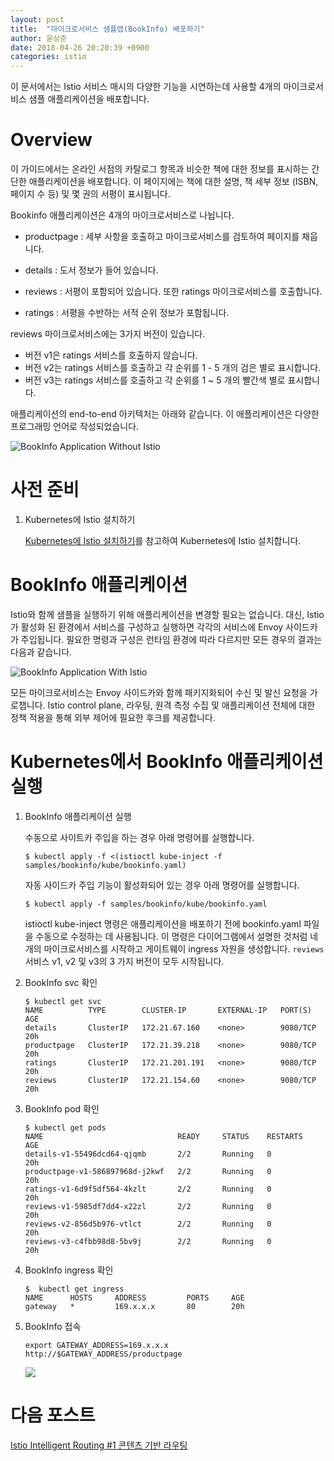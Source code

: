 ```yaml
---
layout: post
title:  "마이크로서비스 샘플앱(BookInfo) 배포하기"
author: 윤상준
date: 2018-04-26 20:20:39 +0900
categories: istio
---
```


이 문서에서는 Istio 서비스 매시의 다양한 기능을 시연하는데 사용할 4개의 마이크로서비스 샘플 애플리케이션을 배포합니다.

# Overview
이 가이드에서는 온라인 서점의 카탈로그 항목과 비슷한 책에 대한 정보를 표시하는 간단한 애플리케이션을 배포합니다. 이 페이지에는 책에 대한 설명, 책 세부 정보 (ISBN, 페이지 수 등) 및 몇 권의 서평이 표시됩니다.<br>

Bookinfo 애플리케이션은 4개의 마이크로서비스로 나뉩니다.<br>

- productpage : 세부 사항을 호출하고 마이크로서비스를 검토하여 페이지를 채웁니다.

- details : 도서 정보가 들어 있습니다.

- reviews : 서평이 포함되어 있습니다. 또한 ratings 마이크로서비스를 호출합니다.

- ratings : 서평을 수반하는 서적 순위 정보가 포함됩니다.

reviews 마이크로서비스에는 3가지 버전이 있습니다.<br>

- 버전 v1은 ratings 서비스를 호출하지 않습니다.
- 버전 v2는 ratings 서비스를 호출하고 각 순위를 1 - 5 개의 검은 별로 표시합니다.
- 버전 v3는 ratings 서비스를 호출하고 각 순위를 1 ~ 5 개의 빨간색 별로 표시합니다.

애플리케이션의 end-to-end 아키텍처는 아래와 같습니다. 이 애플리케이션은 다양한 프로그래밍 언어로 작성되었습니다.<br>

![BookInfo Application Without Istio](/blog/assets/images/bookinfo_noistio.svg)

# 사전 준비

1. Kubernetes에 Istio 설치하기

    [Kubernetes에 Istio 설치하기](/blog/istio/2018/04/26/deploying-istio-on-kubernetes.html)를 참고하여 Kubernetes에 Istio 설치합니다.<br />

# BookInfo 애플리케이션
Istio와 함께 샘플을 실행하기 위해 애플리케이션을 변경할 필요는 없습니다. 대신, Istio가 활성화 된 환경에서 서비스를 구성하고 실행하면 각각의 서비스에 Envoy 사이드카가 주입됩니다. 필요한 명령과 구성은 런타임 환경에 따라 다르지만 모든 경우의 결과는 다음과 같습니다.

![BookInfo Application With Istio](/blog/assets/images/bookinfo_withistio.svg)

모든 마이크로서비스는 Envoy 사이드카와 함께 패키지화되어 수신 및 발신 요청을 가로챕니다. Istio control plane, 라우팅, 원격 측정 수집 및 애플리케이션 전체에 대한 정책 적용을 통해 외부 제어에 필요한 후크를 제공합니다.

# Kubernetes에서 BookInfo 애플리케이션 실행

1. BookInfo 애플리케이션 실행

    수동으로 사이트카 주입을 하는 경우 아래 명령어를 실행합니다.
    ```
    $ kubectl apply -f <(istioctl kube-inject -f samples/bookinfo/kube/bookinfo.yaml)
    ```

    자동 사이드카 주입 기능이 활성화되어 있는 경우 아래 명령어를 실행합니다.
    ```
    $ kubectl apply -f samples/bookinfo/kube/bookinfo.yaml
    ```

    istioctl kube-inject 명령은 애플리케이션을 배포하기 전에 bookinfo.yaml 파일을 수동으로 수정하는 데 사용됩니다.
    이 명령은 다이어그램에서 설명한 것처럼 네 개의 마이크로서비스를 시작하고 게이트웨이 ingress 자원을 생성합니다. `reviews` 서비스 v1, v2 및 v3의 3 가지 버전이 모두 시작됩니다.<br>

2. BookInfo svc 확인

    ```
    $ kubectl get svc
    NAME          TYPE        CLUSTER-IP       EXTERNAL-IP   PORT(S)    AGE
    details       ClusterIP   172.21.67.160    <none>        9080/TCP   20h
    productpage   ClusterIP   172.21.39.218    <none>        9080/TCP   20h
    ratings       ClusterIP   172.21.201.191   <none>        9080/TCP   20h
    reviews       ClusterIP   172.21.154.60    <none>        9080/TCP   20h
    ```

3. BookInfo pod 확인

    ```
    $ kubectl get pods
    NAME                              READY     STATUS    RESTARTS   AGE
    details-v1-55496dcd64-qjqmb       2/2       Running   0          20h
    productpage-v1-586897968d-j2kwf   2/2       Running   0          20h
    ratings-v1-6d9f5df564-4kzlt       2/2       Running   0          20h
    reviews-v1-5985df7dd4-x22zl       2/2       Running   0          20h
    reviews-v2-856d5b976-vtlct        2/2       Running   0          20h
    reviews-v3-c4fbb98d8-5bv9j        2/2       Running   0          20h
    ```

4. BookInfo ingress 확인

    ```
    $  kubectl get ingress
    NAME      HOSTS     ADDRESS         PORTS     AGE
    gateway   *         169.x.x.x       80        20h
    ```

5. BookInfo 접속

    ```
    export GATEWAY_ADDRESS=169.x.x.x
    http://$GATEWAY_ADDRESS/productpage
    ```

    ![](/blog/assets/images/istio_intel_routing_contents_norating.png)

# 다음 포스트
[Istio Intelligent Routing #1 콘텐츠 기반 라우팅](/blog/istio/2018/04/26/istio-intelligent-routing-1.html)
